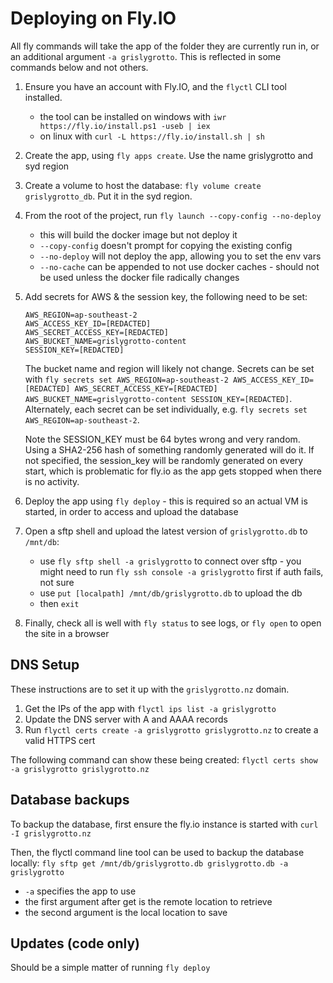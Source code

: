 # Deploying on Fly.IO

All fly commands will take the app of the folder they are currently run in, or an additional argument `-a grislygrotto`. This is reflected in some commands below and not others.

1. Ensure you have an account with Fly.IO, and the `flyctl` CLI tool installed.
    - the tool can be installed on windows with `iwr https://fly.io/install.ps1 -useb | iex`
    - on linux with `curl -L https://fly.io/install.sh | sh`
2. Create the app, using `fly apps create`. Use the name grislygrotto and syd region
3. Create a volume to host the database: `fly volume create grislygrotto_db`. Put it in the syd region.
4. From the root of the project, run `fly launch --copy-config --no-deploy`
    - this will build the docker image but not deploy it
    - `--copy-config` doesn't prompt for copying the existing config
    - `--no-deploy` will not deploy the app, allowing you to set the env vars
    - `--no-cache` can be appended to not use docker caches - should not be used unless the docker file radically changes
5. Add secrets for AWS & the session key, the following need to be set:
    ```
    AWS_REGION=ap-southeast-2
    AWS_ACCESS_KEY_ID=[REDACTED]
    AWS_SECRET_ACCESS_KEY=[REDACTED]
    AWS_BUCKET_NAME=grislygrotto-content
    SESSION_KEY=[REDACTED]
    ```
    The bucket name and region will likely not change.
    Secrets can be set with `fly secrets set AWS_REGION=ap-southeast-2 AWS_ACCESS_KEY_ID=[REDACTED] AWS_SECRET_ACCESS_KEY=[REDACTED] AWS_BUCKET_NAME=grislygrotto-content SESSION_KEY=[REDACTED]`.
    Alternately, each secret can be set individually, e.g. `fly secrets set AWS_REGION=ap-southeast-2`.

    Note the SESSION_KEY must be 64 bytes wrong and very random. Using a SHA2-256 hash of something randomly generated will do it.
    If not specified, the session_key will be randomly generated on every start, which is problematic for fly.io as the app gets stopped when there is no activity.
6. Deploy the app using `fly deploy` - this is required so an actual VM is started, in order to access and upload the database
7. Open a sftp shell and upload the latest version of `grislygrotto.db` to `/mnt/db`:
    - use `fly sftp shell -a grislygrotto` to connect over sftp - you might need to run `fly ssh console -a grislygrotto` first if auth fails, not sure
    - use `put [localpath] /mnt/db/grislygrotto.db` to upload the db
    - then `exit`
8. Finally, check all is well with `fly status` to see logs, or `fly open` to open the site in a browser

## DNS Setup

These instructions are to set it up with the `grislygrotto.nz` domain.

1. Get the IPs of the app with `flyctl ips list -a grislygrotto`
2. Update the DNS server with A and AAAA records
3. Run `flyctl certs create -a grislygrotto grislygrotto.nz` to create a valid HTTPS cert

The following command can show these being created: `flyctl certs show -a grislygrotto grislygrotto.nz`

## Database backups

To backup the database, first ensure the fly.io instance is started with `curl -I grislygrotto.nz`

Then, the flyctl command line tool can be used to backup the database locally: `fly sftp get /mnt/db/grislygrotto.db grislygrotto.db -a grislygrotto`

- `-a` specifies the app to use
- the first argument after get is the remote location to retrieve
- the second argument is the local location to save 

## Updates (code only)

Should be a simple matter of running `fly deploy`